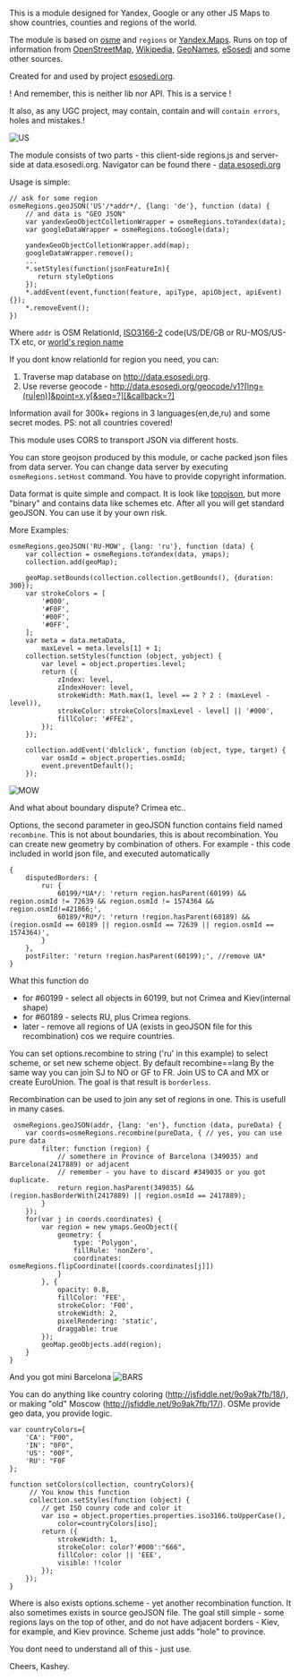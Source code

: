 This is a module designed for Yandex, Google or any other JS Maps to show countries, counties and regions of the world.

The module is based on [osme](https://github.com/theKashey/osme) and `regions` or [Yandex.Maps](http://api.yandex.com/maps/doc/jsapi/).
Runs on top of information from [OpenStreetMap](http://openstreetmap.org), [Wikipedia](http://en.wikipedia.org), [GeoNames](http://geonames.org), [eSosedi](http://ru.esosedi.org) and some other sources.

Created for and used by project [esosedi.org](http://ru.esosedi.org).

! And remember, this is neither lib nor API. This is a service !

It also, as any UGC project, may contain, contain and will `contain errors`, holes and mistakes.!

![US](http://kashey.ru/maps/osme/img/r2.png)

The module consists of two parts - this client-side regions.js and server-side at data.esosedi.org. Navigator can be found there - [data.esosedi.org](http://data.esosedi.org/)

Usage is simple:
```
// ask for some region
osmeRegions.geoJSON('US'/*addr*/, {lang: 'de'}, function (data) {
    // and data is "GEO JSON"
    var yandexGeoObjectColletionWrapper = osmeRegions.toYandex(data);
    var googleDataWrapper = osmeRegions.toGoogle(data);

    yandexGeoObjectColletionWrapper.add(map);
    googleDataWrapper.remove();
    ...
    *.setStyles(function(jsonFeatureIn){
       return styleOptions
    });
    *.addEvent(event,function(feature, apiType, apiObject, apiEvent){});
    *.removeEvent();
})
```

Where `addr` is OSM RelationId, [ISO3166-2](https://ru.wikipedia.org/wiki/ISO_3166-2) code(US/DE/GB or RU-MOS/US-TX etc, or [world's region name](https://en.wikipedia.org/wiki/Subregion)

If you dont know relationId for region you need, you can:
1. Traverse map database on http://data.esosedi.org.
2. Use reverse geocode - http://data.esosedi.org/geocode/v1?[lng=(ru|en)]&point=x,y[&seq=?][&callback=?]

Information avail for 300k+ regions in 3 languages(en,de,ru) and some secret modes.
PS: not all countries covered!

This module uses CORS to transport JSON via different hosts.

You can store geojson produced by this module, or cache packed json files from data server.
You can change data server by executing `osmeRegions.setHost` command.
You have to provide copyright information.

Data format is quite simple and compact. It is look like [topojson](https://github.com/mbostock/topojson), but more "binary" and contains data like schemes etc.
After all you will get standard geoJSON. You can use it by your own risk.


More Examples:
```
osmeRegions.geoJSON('RU-MOW', {lang: 'ru'}, function (data) {
    var collection = osmeRegions.toYandex(data, ymaps);
    collection.add(geoMap);

    geoMap.setBounds(collection.collection.getBounds(), {duration: 300});
    var strokeColors = [
        '#000',
        '#F0F',
        '#00F',
        '#0FF',
    ];
    var meta = data.metaData,
        maxLevel = meta.levels[1] + 1;
    collection.setStyles(function (object, yobject) {
        var level = object.properties.level;
        return ({
            zIndex: level,
            zIndexHover: level,
            strokeWidth: Math.max(1, level == 2 ? 2 : (maxLevel - level)),
            strokeColor: strokeColors[maxLevel - level] || '#000',
            fillColor: '#FFE2',
        });
    });

    collection.addEvent('dblclick', function (object, type, target) {
        var osmId = object.properties.osmId;
        event.preventDefault();
    });
```

![MOW](http://kashey.ru/maps/osme/img/r1.png)

And what about boundary dispute? Crimea etc..

Options, the second parameter in geoJSON function contains field named `recombine`. This is not about boundaries, this is about recombination.
You can create new geometry by combination of others.
For example - this code included in world json file, and executed automatically
```
{
    disputedBorders: {
        ru: {
            60199/*UA*/: 'return region.hasParent(60199) && region.osmId != 72639 && region.osmId != 1574364 && region.osmId!=421866;',
            60189/*RU*/: 'return !region.hasParent(60189) && (region.osmId == 60189 || region.osmId == 72639 || region.osmId == 1574364)',
        }
    },
    postFilter: 'return !region.hasParent(60199);', //remove UA*
}
```
What this function do
 - for #60199 - select all objects in 60199, but not Crimea and Kiev(internal shape)
 - for #60189 - selects RU, plus Crimea regions.
 - later - remove all regions of UA (exists in geoJSON file for this recombination) cos we require countries.

You can set options.recombine to string ('ru' in this example) to select scheme, or set new scheme object. By default recombine==lang
By the same way you can join SJ to NO or GF to FR. Join US to CA and MX or create EuroUnion.
The goal is that result is `borderless`.

Recombination can be used to join any set of regions in one. This is usefull in many cases.

```
 osmeRegions.geoJSON(addr, {lang: 'en'}, function (data, pureData) {
    var coords=osmeRegions.recombine(pureData, { // yes, you can use pure data
        filter: function (region) {
            // somethere in Province of Barcelona (349035) and Barcelona(2417889) or adjacent
            // remember - you have to discard #349035 or you got duplicate.
            return region.hasParent(349035) && (region.hasBorderWith(2417889) || region.osmId == 2417889);
        }
    });
    for(var j in coords.coordinates) {
        var region = new ymaps.GeoObject({
            geometry: {
                type: 'Polygon',
                fillRule: 'nonZero',
                coordinates: osmeRegions.flipCoordinate([coords.coordinates[j]])
            }
        }, {
            opacity: 0.8,
            fillColor: 'FEE',
            strokeColor: 'F00',
            strokeWidth: 2,
            pixelRendering: 'static',
            draggable: true
        });
        geoMap.geoObjects.add(region);
    }
}
```
And you got mini Barcelona
![BARS](http://kashey.ru/maps/osme/img/r3.png)

You can do anything like country coloring (http://jsfiddle.net/9o9ak7fb/18/), or making "old" Moscow (http://jsfiddle.net/9o9ak7fb/17/).
OSMe provide geo data, you provide logic.

```
var countryColors={
    'CA': "F00",
    'IN': "0F0",
    'US': "00F",
    'RU': "F0F
};

function setColors(collection, countryColors){
     // You know this function
     collection.setStyles(function (object) {
        // get ISO counry code and color it
        var iso = object.properties.properties.iso3166.toUpperCase(),
            color=countryColors[iso];
        return ({
            strokeWidth: 1,
            strokeColor: color?'#000':"666",
            fillColor: color || 'EEE',
            visible: !!color
        });
    });
}
```

Where is also exists options.scheme - yet another recombination function. It also sometimes exists in source geoJSON file.
The goal still simple - some regions lays on the top of other, and do not have adjacent borders - Kiev, for example, and Kiev province.
Scheme just adds "hole" to province.


You dont need to understand all of this - just use.

Cheers, Kashey.